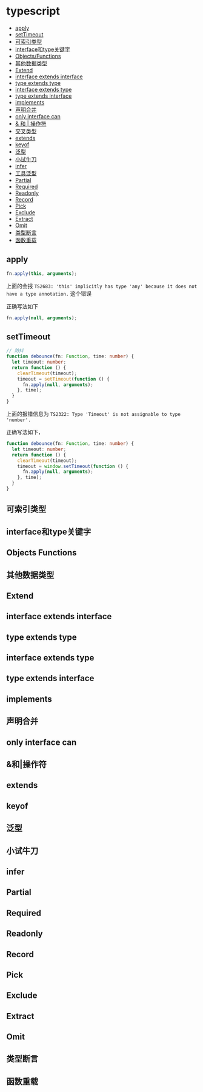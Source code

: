# typescript

- [apply](#apply)
- [setTimeout](#settimeout)
- [可索引类型](#可索引类型)
- [interface和type关键字](#interface和type关键字)
- [Objects/Functions](#Objects-Functions)
- [其他数据类型](#其他数据类型)
- [Extend](#Extend)
- [interface extends interface](#interface-extends-interface)
- [type extends type](#type-extends-type)
- [interface extends type](#interface-extends-type)
- [type extends interface](#type-extends-interface)
- [implements](#implements)
- [声明合并](#声明合并)
- [only interface can](#only-interface-can)
- [& 和 | 操作符](#&和|操作符)
- [交叉类型](#交叉类型)
- [extends](#extends)
- [keyof](#keyof)
- [泛型](#泛型)
- [小试牛刀](#小试牛刀)
- [infer](#infer)
- [工具泛型](#工具泛型)
- [Partial](#Partial)
- [Required](#Required)
- [Readonly](#Readonly)
- [Record](#Record)
- [Pick](#Pick)
- [Exclude](#Exclude)
- [Extract](#Extract)
- [Omit](#Omit)
- [类型断言](#类型断言)
- [函数重载](#函数重载)



## apply

```ts
fn.apply(this, arguments);
```

上面的会报 `TS2683: 'this' implicitly has type 'any' because it does not have a type annotation.` 这个错误

正确写法如下
```typescript
fn.apply(null, arguments);
```

## setTimeout

```ts
// 防抖
function debounce(fn: Function, time: number) {
  let timeout: number;
  return function () {
    clearTimeout(timeout);
    timeout = setTimeout(function () {
      fn.apply(null, arguments);
    }, time);
  }
}
```

上面的报错信息为 `TS2322: Type 'Timeout' is not assignable to type 'number'.`

正确写法如下，
```ts
function debounce(fn: Function, time: number) {
  let timeout: number;
  return function () {
    clearTimeout(timeout);
    timeout = window.setTimeout(function () {
      fn.apply(null, arguments);
    }, time);
  }
}
```

## 可索引类型
## interface和type关键字
## Objects Functions
## 其他数据类型
## Extend
## interface extends interface
## type extends type
## interface extends type
## type extends interface
## implements
## 声明合并
## only interface can
## &和|操作符
## extends
## keyof
## 泛型
## 小试牛刀
## infer
## Partial
## Required
## Readonly
## Record
## Pick
## Exclude
## Extract
## Omit
## 类型断言
## 函数重载

